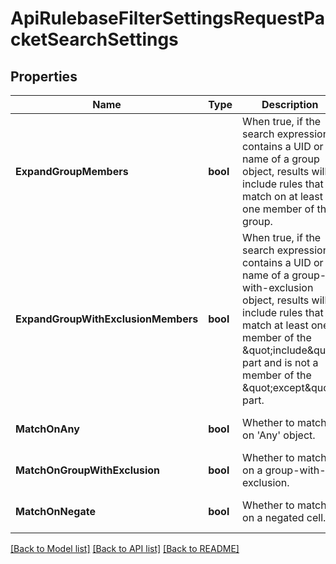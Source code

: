 # ApiRulebaseFilterSettingsRequestPacketSearchSettings

## Properties
Name | Type | Description | Notes
------------ | ------------- | ------------- | -------------
**ExpandGroupMembers** | **bool** | When true, if the search expression contains a UID or a name of a group object, results will include rules that match on at least one member of the group. | [optional] [default to null]
**ExpandGroupWithExclusionMembers** | **bool** | When true, if the search expression contains a UID or a name of a group-with-exclusion object, results will include rules that match at least one member of the \&quot;include\&quot; part and is not a member of the \&quot;except\&quot; part. | [optional] [default to null]
**MatchOnAny** | **bool** | Whether to match on &#39;Any&#39; object. | [optional] [default to null]
**MatchOnGroupWithExclusion** | **bool** | Whether to match on a group-with-exclusion. | [optional] [default to null]
**MatchOnNegate** | **bool** | Whether to match on a negated cell. | [optional] [default to null]

[[Back to Model list]](../README.md#documentation-for-models) [[Back to API list]](../README.md#documentation-for-api-endpoints) [[Back to README]](../README.md)


